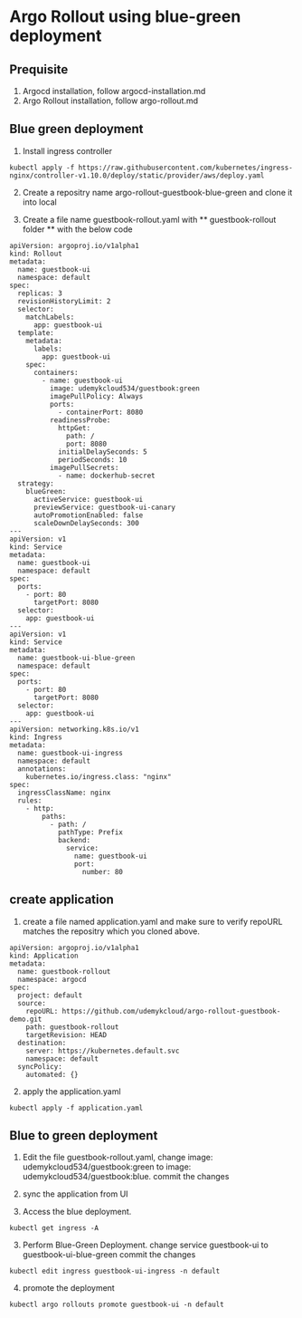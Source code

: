 # Argo Rollout using blue-green deployment

## Prequisite
1. Argocd installation, follow argocd-installation.md
2. Argo Rollout installation, follow argo-rollout.md

## Blue green deployment

1. Install ingress controller
```
kubectl apply -f https://raw.githubusercontent.com/kubernetes/ingress-nginx/controller-v1.10.0/deploy/static/provider/aws/deploy.yaml
```
2. Create a repositry name argo-rollout-guestbook-blue-green and clone it into local

3. Create a file name guestbook-rollout.yaml with ** guestbook-rollout folder ** with the below code

```
apiVersion: argoproj.io/v1alpha1
kind: Rollout
metadata:
  name: guestbook-ui
  namespace: default
spec:
  replicas: 3
  revisionHistoryLimit: 2
  selector:
    matchLabels:
      app: guestbook-ui
  template:
    metadata:
      labels:
        app: guestbook-ui
    spec:
      containers:
        - name: guestbook-ui
          image: udemykcloud534/guestbook:green
          imagePullPolicy: Always
          ports:
            - containerPort: 8080
          readinessProbe:
            httpGet:
              path: /
              port: 8080
            initialDelaySeconds: 5
            periodSeconds: 10
          imagePullSecrets:
            - name: dockerhub-secret
  strategy:
    blueGreen:
      activeService: guestbook-ui
      previewService: guestbook-ui-canary
      autoPromotionEnabled: false
      scaleDownDelaySeconds: 300
---
apiVersion: v1
kind: Service
metadata:
  name: guestbook-ui
  namespace: default
spec:
  ports:
    - port: 80
      targetPort: 8080
  selector:
    app: guestbook-ui
---
apiVersion: v1
kind: Service
metadata:
  name: guestbook-ui-blue-green
  namespace: default
spec:
  ports:
    - port: 80
      targetPort: 8080
  selector:
    app: guestbook-ui
---
apiVersion: networking.k8s.io/v1
kind: Ingress
metadata:
  name: guestbook-ui-ingress
  namespace: default
  annotations:
    kubernetes.io/ingress.class: "nginx"
spec:
  ingressClassName: nginx
  rules:
    - http:
        paths:
          - path: /
            pathType: Prefix
            backend:
              service:
                name: guestbook-ui
                port:
                  number: 80
```

## create application

1. create a file named application.yaml and make sure to verify repoURL matches the repositry which you cloned above.

```
apiVersion: argoproj.io/v1alpha1
kind: Application
metadata:
  name: guestbook-rollout
  namespace: argocd
spec:
  project: default
  source:
    repoURL: https://github.com/udemykcloud/argo-rollout-guestbook-demo.git
    path: guestbook-rollout
    targetRevision: HEAD
  destination:
    server: https://kubernetes.default.svc
    namespace: default
  syncPolicy:
    automated: {}
```

2. apply the application.yaml
```
kubectl apply -f application.yaml
```



## Blue to green deployment

1. Edit the file guestbook-rollout.yaml, change image: udemykcloud534/guestbook:green to image: udemykcloud534/guestbook:blue. commit the changes

2. sync the application from UI

3. Access the blue deployment. 

```
kubectl get ingress -A 
```

3. Perform Blue-Green Deployment. change service guestbook-ui to guestbook-ui-blue-green commit the changes
```
kubectl edit ingress guestbook-ui-ingress -n default 
```


4. promote the deployment

```
kubectl argo rollouts promote guestbook-ui -n default
```



